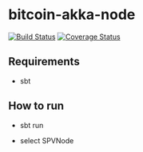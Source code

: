 bitcoin-akka-node
==============
[![Build Status](https://travis-ci.org/yzernik/bitcoin-akka-node.svg?branch=master)](https://travis-ci.org/yzernik/bitcoin-akka-node) [![Coverage Status](https://img.shields.io/coveralls/yzernik/bitcoin-akka-node.svg)](https://coveralls.io/r/yzernik/bitcoin-akka-node?branch=master)


Requirements
--------------
- sbt

How to run
--------------

- sbt run

- select SPVNode
